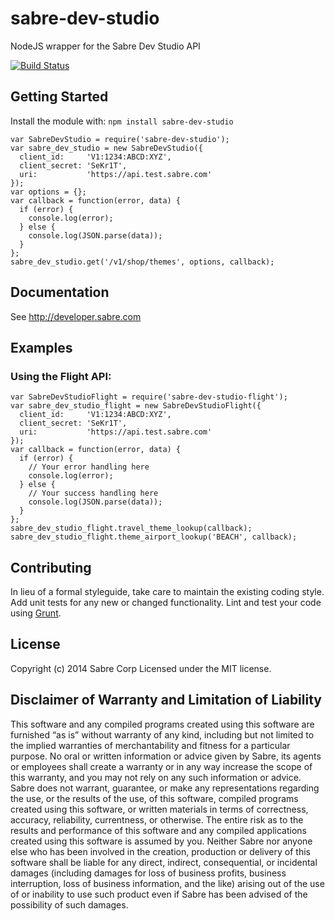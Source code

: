 # sabre-dev-studio

NodeJS wrapper for the Sabre Dev Studio API

[![Build Status](https://travis-ci.org/SabreDevStudio/sabre-dev-studio-node.svg)](https://travis-ci.org/SabreDevStudio/sabre-dev-studio-node)

## Getting Started
Install the module with: `npm install sabre-dev-studio`

    var SabreDevStudio = require('sabre-dev-studio');
    var sabre_dev_studio = new SabreDevStudio({
      client_id:     'V1:1234:ABCD:XYZ',
      client_secret: 'SeKr1T',
      uri:           'https://api.test.sabre.com'
    });
    var options = {};
    var callback = function(error, data) {
      if (error) {
        console.log(error);
      } else {
        console.log(JSON.parse(data));
      }
    };
    sabre_dev_studio.get('/v1/shop/themes', options, callback);

## Documentation

See http://developer.sabre.com

## Examples

### Using the Flight API:

    var SabreDevStudioFlight = require('sabre-dev-studio-flight');
    var sabre_dev_studio_flight = new SabreDevStudioFlight({
      client_id:     'V1:1234:ABCD:XYZ',
      client_secret: 'SeKr1T',
      uri:           'https://api.test.sabre.com'
    });
    var callback = function(error, data) {
      if (error) {
        // Your error handling here
        console.log(error);
      } else {
        // Your success handling here
        console.log(JSON.parse(data));
      }
    };
    sabre_dev_studio_flight.travel_theme_lookup(callback);
    sabre_dev_studio_flight.theme_airport_lookup('BEACH', callback);

## Contributing
In lieu of a formal styleguide, take care to maintain the existing coding style. Add unit tests for any new or changed functionality. Lint and test your code using [Grunt](http://gruntjs.com/).

## License
Copyright (c) 2014 Sabre Corp
Licensed under the MIT license.

## Disclaimer of Warranty and Limitation of Liability

This software and any compiled programs created using this software are furnished “as is” without warranty of any kind, including but not limited to the implied warranties of merchantability and fitness for a particular purpose. No oral or written information or advice given by Sabre, its agents or employees shall create a warranty or in any way increase the scope of this warranty, and you may not rely on any such information or advice.
Sabre does not warrant, guarantee, or make any representations regarding the use, or the results of the use, of this software, compiled programs created using this software, or written materials in terms of correctness, accuracy, reliability, currentness, or otherwise. The entire risk as to the results and performance of this software and any compiled applications created using this software is assumed by you. Neither Sabre nor anyone else who has been involved in the creation, production or delivery of this software shall be liable for any direct, indirect, consequential, or incidental damages (including damages for loss of business profits, business interruption, loss of business information, and the like) arising out of the use of or inability to use such product even if Sabre has been advised of the possibility of such damages.
